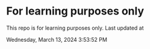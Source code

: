 # For learning purposes only
This repo is for learning purposes only.
Last updated at

Wednesday, March 13, 2024 3:53:52 PM

